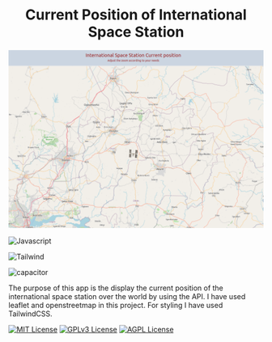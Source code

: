 <h1 style="text-align: center;">Current Position of International Space Station</h1>

<img src="./img/iss-position.png" />

![Javascript](https://img.shields.io/badge/Java-script-green?style=flat-square)

![Tailwind](https://img.shields.io/badge/Tailwind-CSS-green?style=flat-square)

![capacitor](https://img.shields.io/badge/capacitor-.js-green?style=flat-square)

The purpose of this app is the display the current position of the international space station over the world by using the API. I have used leaflet and openstreetmap in this project.
For styling I have used TailwindCSS.

[![MIT License](https://img.shields.io/badge/License-MIT-green.svg)](https://choosealicense.com/licenses/mit/)
[![GPLv3 License](https://img.shields.io/badge/License-GPL%20v3-yellow.svg)](https://opensource.org/licenses/)
[![AGPL License](https://img.shields.io/badge/license-AGPL-blue.svg)](http://www.gnu.org/licenses/agpl-3.0)
